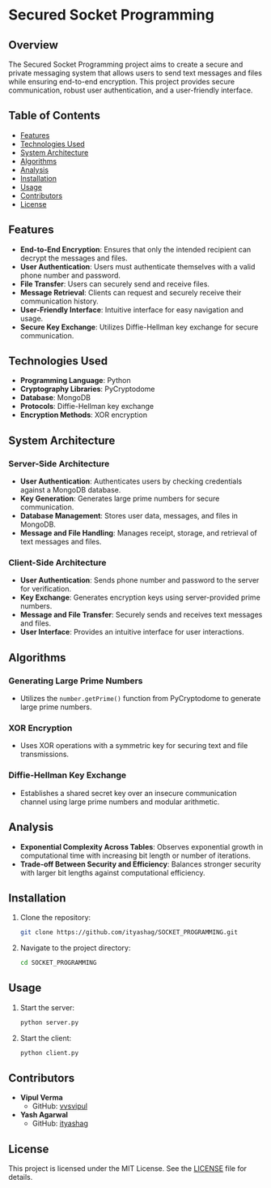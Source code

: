 # Secured Socket Programming

## Overview

The Secured Socket Programming project aims to create a secure and private messaging system that allows users to send text messages and files while ensuring end-to-end encryption. This project provides secure communication, robust user authentication, and a user-friendly interface.

## Table of Contents

- [Features](#features)
- [Technologies Used](#technologies-used)
- [System Architecture](#system-architecture)
- [Algorithms](#algorithms)
- [Analysis](#analysis)
- [Installation](#installation)
- [Usage](#usage)
- [Contributors](#contributors)
- [License](#license)

## Features

- **End-to-End Encryption**: Ensures that only the intended recipient can decrypt the messages and files.
- **User Authentication**: Users must authenticate themselves with a valid phone number and password.
- **File Transfer**: Users can securely send and receive files.
- **Message Retrieval**: Clients can request and securely receive their communication history.
- **User-Friendly Interface**: Intuitive interface for easy navigation and usage.
- **Secure Key Exchange**: Utilizes Diffie-Hellman key exchange for secure communication.

## Technologies Used

- **Programming Language**: Python
- **Cryptography Libraries**: PyCryptodome
- **Database**: MongoDB
- **Protocols**: Diffie-Hellman key exchange
- **Encryption Methods**: XOR encryption

## System Architecture

### Server-Side Architecture

- **User Authentication**: Authenticates users by checking credentials against a MongoDB database.
- **Key Generation**: Generates large prime numbers for secure communication.
- **Database Management**: Stores user data, messages, and files in MongoDB.
- **Message and File Handling**: Manages receipt, storage, and retrieval of text messages and files.

### Client-Side Architecture

- **User Authentication**: Sends phone number and password to the server for verification.
- **Key Exchange**: Generates encryption keys using server-provided prime numbers.
- **Message and File Transfer**: Securely sends and receives text messages and files.
- **User Interface**: Provides an intuitive interface for user interactions.

## Algorithms

### Generating Large Prime Numbers

- Utilizes the `number.getPrime()` function from PyCryptodome to generate large prime numbers.

### XOR Encryption

- Uses XOR operations with a symmetric key for securing text and file transmissions.

### Diffie-Hellman Key Exchange

- Establishes a shared secret key over an insecure communication channel using large prime numbers and modular arithmetic.

## Analysis

- **Exponential Complexity Across Tables**: Observes exponential growth in computational time with increasing bit length or number of iterations.
- **Trade-off Between Security and Efficiency**: Balances stronger security with larger bit lengths against computational efficiency.

## Installation

1. Clone the repository:
    ```bash
    git clone https://github.com/ityashag/SOCKET_PROGRAMMING.git
    ```
2. Navigate to the project directory:
    ```bash
    cd SOCKET_PROGRAMMING
    ```
## Usage

1. Start the server:
    ```bash
    python server.py
    ```
2. Start the client:
    ```bash
    python client.py
    ```

## Contributors

- **Vipul Verma**
  - GitHub: [vvsvipul](https://github.com/vvsvipul)
- **Yash Agarwal**
  - GitHub: [ityashag](https://github.com/ityashag)

## License

This project is licensed under the MIT License. See the [LICENSE](LICENSE) file for details.
